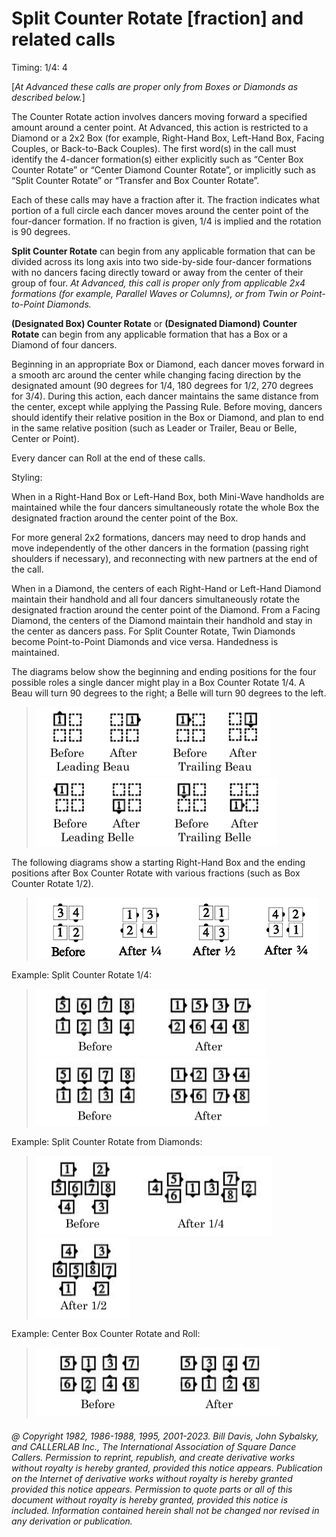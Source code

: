 
# Split Counter Rotate [fraction] and related calls

Timing: 1/4: 4

[*At Advanced these calls are proper only from Boxes or Diamonds as described below.*]

The Counter Rotate action involves dancers moving forward a specified amount around a center
point. At Advanced, this action is restricted to a Diamond or a 2x2 Box (for example, Right-Hand
Box, Left-Hand Box, Facing Couples, or Back-to-Back Couples). The first word(s) in the call must
identify the 4-dancer formation(s) either explicitly such as “Center Box Counter Rotate” or
“Center Diamond Counter Rotate”, or implicitly such as “Split Counter Rotate” or “Transfer and
Box Counter Rotate”.

Each of these calls may have a fraction after it. The fraction indicates what portion of a full circle
each dancer moves around the center point of the four-dancer formation. If no fraction is given,
1/4 is implied and the rotation is 90 degrees.

**Split Counter Rotate** can begin from any applicable formation that can be divided across its
long axis into two side-by-side four-dancer formations with no dancers facing directly toward or
away from the center of their group of four. *At Advanced, this call is proper only from applicable
2x4 formations (for example, Parallel Waves or Columns), or from Twin or Point-to-Point
Diamonds.*

**(Designated Box) Counter Rotate** or **(Designated Diamond) Counter Rotate** can begin
from any applicable formation that has a Box or a Diamond of four dancers.

Beginning in an appropriate Box or Diamond, each dancer moves forward in a smooth arc around
the center while changing facing direction by the designated amount (90 degrees for 1/4, 180
degrees for 1/2, 270 degrees for 3/4). During this action, each dancer maintains the same distance
from the center, except while applying the Passing Rule. Before moving, dancers should identify
their relative position in the Box or Diamond, and plan to end in the same relative position (such
as Leader or Trailer, Beau or Belle, Center or Point).

Every dancer can Roll at the end of these calls.

Styling:

When in a Right-Hand Box or Left-Hand Box, both Mini-Wave handholds are maintained while
the four dancers simultaneously rotate the whole Box the designated fraction around the center
point of the Box.

For more general 2x2 formations, dancers may need to drop hands and move independently of the
other dancers in the formation (passing right shoulders if necessary), and reconnecting with new
partners at the end of the call.

When in a Diamond, the centers of each Right-Hand or Left-Hand Diamond maintain their
handhold and all four dancers simultaneously rotate the designated fraction around the center
point of the Diamond. From a Facing Diamond, the centers of the Diamond maintain their
handhold and stay in the center as dancers pass. For Split Counter Rotate, Twin Diamonds
become Point-to-Point Diamonds and vice versa. Handedness is maintained.

The diagrams below show the beginning and ending positions for the four possible roles a single
dancer might play in a Box Counter Rotate 1/4. A Beau will turn 90 degrees to the right; a Belle
will turn 90 degrees to the left.


> 
> ![alt](box_counter_rotate_1a.png)![alt](box_counter_rotate_1b.png)![alt](box_counter_rotate_1c.png)![alt](box_counter_rotate_1d.png)
>

The following diagrams show a starting Right-Hand Box and the ending positions after Box
Counter Rotate with various fractions (such as Box Counter Rotate 1/2).

> 
> ![alt](box_counter_rotate_2a.png)![alt](box_counter_rotate_2b.png)![alt](box_counter_rotate_2c.png)![alt](box_counter_rotate_2d.png)
>

Example: Split Counter Rotate 1/4:

>
> ![alt](split_counter_rotate_1a.png)![alt](split_counter_rotate_1b.png)
>

Example: Split Counter Rotate from Diamonds:

>
> ![alt](split_counter_rotate_2a.png)![alt](split_counter_rotate_2b.png)![alt](split_counter_rotate_2c.png)
>

Example: Center Box Counter Rotate and Roll:

>
> ![alt](box_counter_rotate_3a.png)![alt](box_counter_rotate_3b.png)
>

###### @ Copyright 1982, 1986-1988, 1995, 2001-2023. Bill Davis, John Sybalsky, and CALLERLAB Inc., The International Association of Square Dance Callers. Permission to reprint, republish, and create derivative works without royalty is hereby granted, provided this notice appears. Publication on the Internet of derivative works without royalty is hereby granted provided this notice appears. Permission to quote parts or all of this document without royalty is hereby granted, provided this notice is included. Information contained herein shall not be changed nor revised in any derivation or publication.
